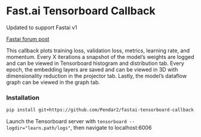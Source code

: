 # Fast.ai Tensorboard Callback

Updated to support Fastai v1

[Fastai forum post](https://forums.fast.ai/t/tensorboard-callback-for-fastai/19048)

This callback plots training loss, validation loss, metrics, learning rate, and momentum. Every X iterations a snapshot of the model’s weights are logged and can be viewed in Tensorboard histogram and distribution tab. Every epoch, the embedding layers are saved and can be viewed in 3D with dimensionality reduction in the projector tab. Lastly, the model’s dataflow graph can be viewed in the graph tab.

### Installation
```bash
pip install git+https://github.com/Pendar2/fastai-tensorboard-callback.git
```


Launch the Tensorboard server with `tensorboard --logdir="learn.path/logs"`, then navigate to localhost:6006
